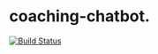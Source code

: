 # coaching-chatbot.
[![Build Status](https://travis-ci.org/kehitysto/coaching-chatbot.svg?branch=dev)](https://travis-ci.org/kehitysto/coaching-chatbot)

